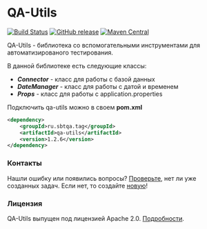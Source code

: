 # QA-Utils
[![Build Status](https://travis-ci.org/sbtqa/qa-utils.svg?branch=master)](https://travis-ci.org/sbtqa/qa-utils) [![GitHub release](https://img.shields.io/github/release/sbtqa/qa-utils.svg?style=flat-square)](https://github.com/sbtqa/qa-utils/releases) [![Maven Central](https://img.shields.io/maven-central/v/ru.sbtqa.tag/qa-utils.svg)](https://mvnrepository.com/artifact/ru.sbtqa.tag/qa-utils)

QA-Utils - библиотека со вспомогательными инструментами для автоматизированого тестирования.  
  
В данной библиотеке есть следующие классы:
* ***Connector*** - класс для работы с базой данных
* ***DateManager*** - класс для работы с датой и временем
* ***Props*** - класс для работы с application.properties
 
Подключить qa-utils можно в своем **pom.xml**
```xml
<dependency>
    <groupId>ru.sbtqa.tag</groupId>
    <artifactId>qa-utils</artifactId>
    <version>1.2.6</version>
</dependency>
```


### Контакты
Нашли ошибку или появились вопросы? [Проверьте](https://github.com/sbtqa/qa-utils/issues), нет ли уже созданных задач. Если нет, то создайте [новую](https://github.com/sbtqa/qa-utils/issues/new)!

### Лицензия 
QA-Utils выпущен под лицензией Apache 2.0. [Подробности](https://github.com/sbtqa/qa-utils/blob/master/LICENSE).